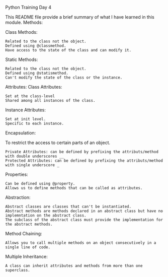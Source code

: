 Python Training Day 4

This README file provide a brief summary of what I have learned in this module.
Methods:

Class Methods:

    Related to the class not the object.
    Defined using @classmethod.
    Have access to the state of the class and can modify it.
    

Static Methods:

    Related to the class not the object.
    Defined using @statismethod.
    Can't modify the state of the class or the instance.
    

Attributes:
Class Attributes:

    Set at the class-level
    Shared among all instances of the class.

Instance Attributes:

    Set at init level.
    Specific to each instance.

Encapsulation:

To restrict the access to certain parts of an object.

    Private Attributes: can be defined by prefixing the attributs/method with double underscores __
    Protected Attributes: can be defined by prefixing the attributs/method with single underscore _

Properties:

    Can be defined using @property.
    Allows us to define methods that can be called as attributes.

Abstraction:

    Abstract classes are classes that can't be instantiated.
    Abstract methods are methods declared in an abstract class but have no implemntation on the abstract class.
    The subclass of the abstract class must provide the implementation for the abstract methods.

Method Chaining:

    Allows you to call multiple methods on an object consecutively in a single line of code.

Multiple Inheritance:

    A class can inherit attributes and methods from more than one superclass.
